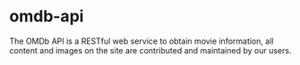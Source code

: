 # omdb-api

The OMDb API is a RESTful web service to obtain movie information, all content and images on the site are contributed and maintained by our users.

